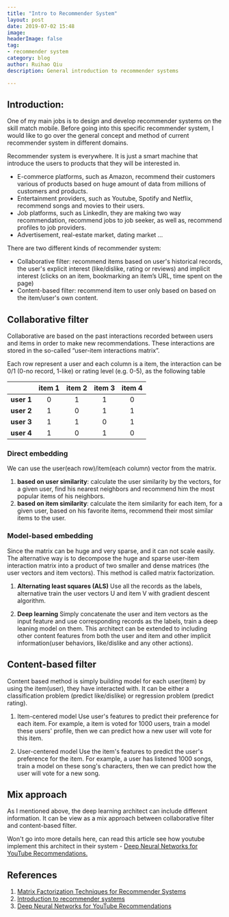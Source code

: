 ```yaml
---
title: "Intro to Recommender System"
layout: post
date: 2019-07-02 15:48
image:
headerImage: false
tag:
- recommender system
category: blog
author: Ruihao Qiu
description: General introduction to recommender systems

---
```


<div class="breaker"></div>

## Introduction:

One of my main jobs is to design and develop recommender systems on the skill match mobile. Before going into this specific recommender system, I would like to go over the general concept and method of current recommender system in different domains.

Recommender system is everywhere. It is just a smart machine that introduce the users to products that they will be interested in.

- E-commerce platforms, such as Amazon, recommend their customers various of products based on huge amount of data from millions of customers and products.
- Entertainment providers, such as Youtube, Spotify and Netflix, recommend songs and movies to their users.
- Job platforms, such as LinkedIn, they are making two way recommendation, recommend jobs to job seeker, as well as, recommend profiles to job providers.
- Advertisement, real-estate market, dating market …

There are two different kinds of recommender system:

- Collaborative filter: recommend items based on user's historical records, the user's explicit interest (like/dislike, rating or reviews) and implicit interest (clicks on an item, bookmarking an item’s URL, time spent on the page)
- Content-based filter: recommend item to user only based on based on the item/user's own content.

## Collaborative filter
Collaborative are based on the past interactions recorded between users and items in order to make new recommendations. These interactions are stored in the so-called “user-item interactions matrix”.

Each row represent a user and each column is a item, the interaction can be 0/1 (0-no record, 1-like) or rating level (e.g. 0-5), as the following table

|       | item 1 | item 2 | item 3 | item 4 |
| :---: | :---: | :---:| :---: | :---: |
| **user 1**  |  0 |  1 |  1 |  0 |
| **user 2**  |  1 |  0 |  1 |  1 |
| **user 3**  |  1 |  1 |  0 |  1 |
| **user 4**  |  1 |  0 |  1 |  0 |

### Direct embedding
We can use the user(each row)/item(each column) vector from the matrix.
1. **based on user similarity**:
calculate the user similarity by the vectors, for a given user, find his nearest neighbors and recommend him the most popular items of his neighbors.
1. **based on item similarity**:
calculate the item similarity for each item, for a given user, based on his favorite items, recommend their most similar items to the user.

### Model-based embedding
Since the matrix can be huge and very sparse, and it can not scale easily. The alternative way is to decompose the huge and sparse user-item interaction matrix into a product of two smaller and dense matrices (the user vectors and item vectors). This method is called matrix factorization.

1. **Alternating least squares (ALS)**
Use all the records as the labels, alternative train the user vectors U and item V with gradient descent algorithm.

1. **Deep learning**
Simply concatenate the user and item vectors as the input feature and use corresponding records as the labels, train a deep leaning model on them.
This architect can be extended to including other content features from both the user and item and other implicit information(user behaviors, like/dislike and any other actions).

## Content-based filter
Content based method is simply building model for each user(item) by using the item(user), they have interacted with. It can be either a classification problem (predict like/dislike) or regression problem (predict rating).

1. Item-centered model
Use user's features to predict their preference for each item. For example, a item is voted for 1000 users, train a model these users' profile, then we can predict how a new user will vote for this item.

1. User-centered model
Use the item's features to predict the user's preference for the item. For example, a user has listened 1000 songs, train a model on these song's characters, then we can predict how the user will vote for a new song.

## Mix approach
As I mentioned above, the deep learning architect can include different information. It can be view as a mix approach between collaborative filter and content-based filter.

Won't go into more details here, can read this article see how youtube implement this architect in their system - [Deep Neural Networks for YouTube Recommendations.](https://static.googleusercontent.com/media/research.google.com/en//pubs/archive/45530.pdf)


## References
1. [Matrix Factorization Techniques for Recommender Systems](https://datajobs.com/data-science-repo/Recommender-Systems-[Netflix].pdf)
1. [Introduction to recommender systems](https://towardsdatascience.com/introduction-to-recommender-systems-6c66cf15ada)
1. [Deep Neural Networks for YouTube Recommendations](https://static.googleusercontent.com/media/research.google.com/en//pubs/archive/45530.pdf)
